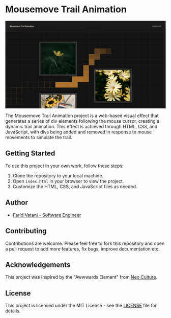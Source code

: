 # Mousemove Trail Animation

<img src="Screenshot.png" align="center" alt="Fullscreen Overlay Menu" /><br>

The Mousemove Trail Animation project is a web-based visual effect that generates a series of div elements following the mouse cursor, creating a dynamic trail animation. This effect is achieved through HTML, CSS, and JavaScript, with divs being added and removed in response to mouse movements to simulate the trail.


## Getting Started

To use this project in your own work, follow these steps:

1. Clone the repository to your local machine.
2. Open `index.html` in your browser to view the project.
3. Customize the HTML, CSS, and JavaScript files as needed.


## Author

- [Farid Vatani - Software Engineer](https://github.com/faridvatani)

## Contributing

Contributions are welcome. Please feel free to fork this repository and open a pull request to add more features, fix bugs, improve documentation etc.

## Acknowledgements

This project was inspired by the "Awwwards Element" from [Neo Culture](https://www.neoculturalcouture.com/).

## License

This project is licensed under the MIT License - see the [LICENSE](LICENSE) file for details.